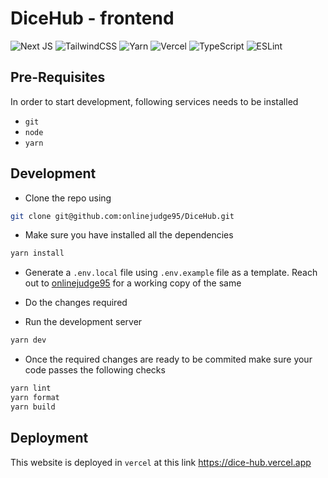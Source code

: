 # DiceHub - frontend

![Next JS](https://img.shields.io/badge/Next-black?style=for-the-badge&logo=next.js&logoColor=white)
![TailwindCSS](https://img.shields.io/badge/tailwindcss-%2338B2AC.svg?style=for-the-badge&logo=tailwind-css&logoColor=white)
![Yarn](https://img.shields.io/badge/yarn-%232C8EBB.svg?style=for-the-badge&logo=yarn&logoColor=white)
![Vercel](https://img.shields.io/badge/vercel-%23000000.svg?style=for-the-badge&logo=vercel&logoColor=white)
![TypeScript](https://img.shields.io/badge/typescript-%23007ACC.svg?style=for-the-badge&logo=typescript&logoColor=white)
![ESLint](https://img.shields.io/badge/ESLint-4B3263?style=for-the-badge&logo=eslint&logoColor=white)

## Pre-Requisites

In order to start development, following services needs to be installed

- `git`
- `node`
- `yarn`

## Development

- Clone the repo using

```bash
git clone git@github.com:onlinejudge95/DiceHub.git
```

- Make sure you have installed all the dependencies

```bash
yarn install
```

- Generate a `.env.local` file using `.env.example` file as a template. Reach out to [onlinejudge95](mailto:onlinejudge95@gmail.com) for a working copy of the same

- Do the changes required

- Run the development server

```bash
yarn dev
```

- Once the required changes are ready to be commited make sure your code passes the following checks

```bash
yarn lint
yarn format
yarn build
```

## Deployment

This website is deployed in `vercel` at this link https://dice-hub.vercel.app
